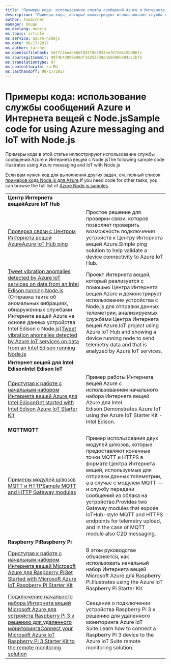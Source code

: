 ```yaml
---
title: "Примеры кода: использование службы сообщений Azure и Интернета вещей с Node.js"
description: "Примеры кода, которые иллюстрируют использование службы сообщений Azure и Интернета вещей с Node.js"
author: tomarcher
manager: douge
ms.devlang: nodejs
ms.topic: article
ms.service: azure-nodejs
ms.date: 06/17/2017
ms.author: tarcher
ms.openlocfilehash: 5d7fc46edde0df844f8e4933bef672e619bd06fc
ms.sourcegitcommit: 9974b43899e98df10253738dab5b09b484ac1bf5
ms.translationtype: HT
ms.contentlocale: ru-RU
ms.lasthandoff: 08/17/2017
---
```

# <a name="sample-code-for-using-azure-messaging-and-iot-with-nodejs"></a><span data-ttu-id="a3892-103">Примеры кода: использование службы сообщений Azure и Интернета вещей с Node.js</span><span class="sxs-lookup"><span data-stu-id="a3892-103">Sample code for using Azure messaging and IoT with Node.js</span></span>

<span data-ttu-id="a3892-104">Примеры кода в этой статье иллюстрируют использование службы сообщений Azure и Интернета вещей с Node.js</span><span class="sxs-lookup"><span data-stu-id="a3892-104">The following sample code illustrates using Azure messaging and IoT with Node.js</span></span>

<span data-ttu-id="a3892-105">Если вам нужен код для выполнения других задач, см. полный список [примеров кода Node.js для Azure](https://azure.microsoft.com/resources/samples/?term=nodejs).</span><span class="sxs-lookup"><span data-stu-id="a3892-105">If you need code for other tasks, you can browse the full list of [Azure Node.js samples](https://azure.microsoft.com/resources/samples/?term=nodejs).</span></span>

| | |
|---|---|
| <span data-ttu-id="a3892-106">**Центр Интернета вещей**</span><span class="sxs-lookup"><span data-stu-id="a3892-106">**Azure IoT Hub**</span></span> ||
| [<span data-ttu-id="a3892-107">Проверка связи с Центром Интернета вещей Azure</span><span class="sxs-lookup"><span data-stu-id="a3892-107">Azure IoT Hub ping</span></span>](https://github.com/Azure-Samples/iot-hub-node-ping) | <span data-ttu-id="a3892-108">Простое решение для проверки связи, которое позволяет проверить возможность подключения устройств к Центру Интернета вещей Azure.</span><span class="sxs-lookup"><span data-stu-id="a3892-108">Simple ping solution to help validate a device connectivity to Azure IoT Hub.</span></span> |
| <span data-ttu-id="a3892-109">[Tweet vibration anomalies detected by Azure IoT services on data from an Intel Edison running Node.js](https://azure.microsoft.com/resources/samples/iot-hub-nodejs-intel-edison-vibration-anomaly-detection/) (Отправка твита об аномальных вибрациях, обнаруженных службами Интернета вещей Azure на основе данных устройства Intel Edison с Node.js)</span><span class="sxs-lookup"><span data-stu-id="a3892-109">[Tweet vibration anomalies detected by Azure IoT services on data from an Intel Edison running Node.js](https://azure.microsoft.com/resources/samples/iot-hub-nodejs-intel-edison-vibration-anomaly-detection/)</span></span> | <span data-ttu-id="a3892-110">Проект Интернета вещей, который реализуется с помощью Центра Интернета вещей Azure и демонстрирует использование устройства с Node.js для отправки данных телеметрии, анализируемых службами Центра Интернета вещей Azure.</span><span class="sxs-lookup"><span data-stu-id="a3892-110">IoT project using Azure IoT Hub and showing a device running node to send telemetry data and that is analyzed by Azure IoT services.</span></span> |
| <span data-ttu-id="a3892-111">**Интернет вещей для Intel Edison**</span><span class="sxs-lookup"><span data-stu-id="a3892-111">**Intel Edison IoT**</span></span> ||
| [<span data-ttu-id="a3892-112">Приступая к работе с начальным набором Интернета вещей Azure для Intel Edison</span><span class="sxs-lookup"><span data-stu-id="a3892-112">Get started with Intel Edison Azure IoT Starter Kit</span></span>](https://github.com/Azure-Samples/iot-hub-node-intel-edison-getstartedkit) | <span data-ttu-id="a3892-113">Пример работы Интернета вещей Azure с использованием начального набора Интернета вещей Azure для Intel Edison.</span><span class="sxs-lookup"><span data-stu-id="a3892-113">Demonstrates Azure IoT using the Azure IoT Starter Kit - Intel Edison.</span></span> |
| <span data-ttu-id="a3892-114">**MQTT**</span><span class="sxs-lookup"><span data-stu-id="a3892-114">**MQTT**</span></span> ||
| [<span data-ttu-id="a3892-115">Примеры модулей шлюзов MQTT и HTTP</span><span class="sxs-lookup"><span data-stu-id="a3892-115">Sample MQTT and HTTP Gateway modules</span></span>](https://github.com/Azure-Samples/iot-gateway-mqtt-http) | <span data-ttu-id="a3892-116">Пример использования двух модулей шлюзов, которые предоставляют конечные точки MQTT и HTTPS в формате Центра Интернета вещей, используемые для отправки данных телеметрии, а в случае с модулем MQTT — и службу передачи сообщений из облака на устройство.</span><span class="sxs-lookup"><span data-stu-id="a3892-116">Provides two Gateway modules that expose IoTHub-style MQTT and HTTPS endpoints for telemetry upload, and in the case of MQTT module also C2D messaging.</span></span> |
| <span data-ttu-id="a3892-117">**Raspberry Pi**</span><span class="sxs-lookup"><span data-stu-id="a3892-117">**Raspberry Pi**</span></span> ||
| [<span data-ttu-id="a3892-118">Приступая к работе с начальным набором Интернета вещей Microsoft Azure для Raspberry Pi</span><span class="sxs-lookup"><span data-stu-id="a3892-118">Get Started with Microsoft Azure IoT Raspberry Pi Starter Kit</span></span>](https://github.com/Azure-Samples/iot-hub-node-raspberrypi-getting-started) | <span data-ttu-id="a3892-119">В этом руководстве объясняется, как использовать начальный набор Интернета вещей Microsoft Azure для Raspberry Pi.</span><span class="sxs-lookup"><span data-stu-id="a3892-119">Illustrates using the Azure IoT Raspberry Pi Starter Kit.</span></span> |
| [<span data-ttu-id="a3892-120">Подключение начального набора Интернета вещей Microsoft Azure для устройств Raspberry Pi 3 к решению для удаленного мониторинга</span><span class="sxs-lookup"><span data-stu-id="a3892-120">Connect your Microsoft Azure IoT Raspberry Pi 3 Starter Kit to the remote monitoring solution</span></span>](https://azure.microsoft.com/resources/samples/iot-remote-monitoring-node-raspberrypi-getstartedkit/) | <span data-ttu-id="a3892-121">Сведения о подключении устройства Raspberry Pi 3 к решению для удаленного мониторинга Azure IoT Suite.</span><span class="sxs-lookup"><span data-stu-id="a3892-121">Learn how to connect a Raspberry Pi 3 device to the Azure IoT Suite remote monitoring solution.</span></span> |
